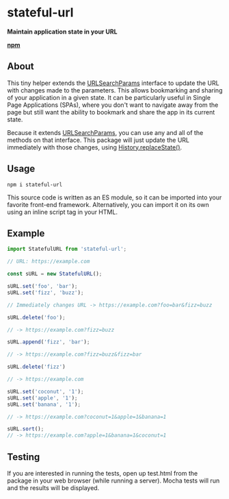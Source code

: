 # stateful-url
**Maintain application state in your URL**

[**npm**](https://www.npmjs.com/package/stateful-url)

## About
This tiny helper extends the [URLSearchParams](https://developer.mozilla.org/en-US/docs/Web/API/URLSearchParams) 
interface to update the URL with changes made to the parameters. This allows bookmarking and
sharing of your application in a given state. It can be particularly useful
in Single Page Applications (SPAs), where you don't want to navigate away from
the page but still want the ability to bookmark and share the app in its
current state.

Because it extends [URLSearchParams](https://developer.mozilla.org/en-US/docs/Web/API/URLSearchParams), you can use any and all of the methods
on that interface. This package will just update the URL immediately with those
changes, using [History.replaceState()](https://developer.mozilla.org/en-US/docs/Web/API/History/replaceState).

## Usage

`npm i stateful-url`

This source code is written as an ES module, so it can be imported into your
favorite front-end framework. Alternatively, you can import it on its own using
an inline script tag in your HTML.

## Example

```javascript
import StatefulURL from 'stateful-url';

// URL: https://example.com

const sURL = new StatefulURL();

sURL.set('foo', 'bar');
sURL.set('fizz', 'buzz');

// Immediately changes URL -> https://example.com?foo=bar&fizz=buzz

sURL.delete('foo');

// -> https://example.com?fizz=buzz

sURL.append('fizz', 'bar');

// -> https://example.com?fizz=buzz&fizz=bar

sURL.delete('fizz')

// -> https://example.com

sURL.set('coconut', '1');
sURL.set('apple', '1');
sURL.set('banana', '1');

// -> https://example.com?coconut=1&apple=1&banana=1

sURL.sort();
// -> https://example.com?apple=1&banana=1&coconut=1

```

## Testing

If you are interested in running the tests, open up test.html from the package
in your web browser (while running a server). Mocha tests will run and the results will be displayed.
